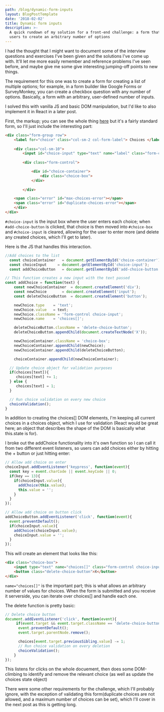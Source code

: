 ```yaml
---
path: /blog/dynamic-form-inputs
layout: BlogPostTemplate
date: '2018-02-02'
title: Dynamic form inputs
description: >-
  A quick rundown of my solution for a front-end challenge: a form that allows
  users to create an arbitrary number of options
---
```

I had the thought that I might want to document some of the interview questions and exercises I've been given and the solutions I've come up with. It'll let me more easily remember and reference problems I've seen before, and maybe give me some give interesting jumping-off points to new things.

The requirement for this one was to create a form for creating a list of multiple options; for example, in a form builder like Google Forms or SurveyMonkey, you can create a checkbox question with any number of options. Basically, a form with an arbitrary, user-defined number of inputs. 

I solved this with vanilla JS and basic DOM manipulation, but I'd like to also implement it in React in a later post. 

First, the markup; you can see the whole thing [here](https://codepen.io/mkeat/pen/qyYJBb) but it's a fairly standard form, so I'll just include the interesting part:

```html
<div class="form-group row">
	<label for="choice" class="col-sm-2 col-form-label"> Choices </label>
    	
    <div class="col-sm-10">
        <input id="choice-input" type="text" name="label" class="form-control choice-input"> <button id="add-choice-button" class="btn btn-success"> + </button>
        	
        <div class="form-control">

	        <div id="choice-container">
	        	<div class="choice-box">
	        </div>
	    
	    </div>

    <span class="error" id="max-choices-error"></span>
    <span class="error" id="duplicate-choices-error"></span>
    </div>
</div>
```

`#choice-input` is the input box where the user enters each choice; when `#add-choice-button` is clicked, that choice is then moved into `#choice-box` and `#choice-input` is cleared, allowing for the user to enter more (and delete any created choices, which I'll get to later).

Here is the JS that handles this interaction. 

```javascript
//Add choices to the list
  const choiceContainer   = document.getElementById('choice-container');
  const choiceInput     = document.getElementById('choice-input');
  const addChoiceButton   = document.getElementById('add-choice-button');

// This function creates a new input with the text passed
const addChoice = function(text) {
    const newChoiceContainer  = document.createElement('div');
    const newChoice       = document.createElement('input');
    const deleteChoiceButton  = document.createElement('button');

    newChoice.type    = 'text';
    newChoice.value   = text;
    newChoice.className = 'form-control choice-input';
    newChoice.name    = 'choices[]';

    deleteChoiceButton.className = 'delete-choice-button';
    deleteChoiceButton.appendChild(document.createTextNode('X'));

    newChoiceContainer.className = 'choice-box';
    newChoiceContainer.appendChild(newChoice);
    newChoiceContainer.appendChild(deleteChoiceButton);

    choiceContainer.appendChild(newChoiceContainer);

  // Update choice object for validation purposes
  if(choices[text]){
     choices[text] += 1;
  } else {
     choices[text] = 1;
  }

  // Run choice validation on every new choice
  choiceValidation();
}
```

In addition to creating the choices\[] DOM elements, I'm keeping all current choices in a choices object, which I use for validation (React would be great here; an object that describes the shape of the DOM is basically what this.state is for).

I broke out the addChoice functionality into it's own function so I can call it from two different event listeners, so users can add choices either by hitting the + button or just hitting enter:

```javascript
// Allow add choice on enter
choiceInput.addEventListener('keypress', function(event){
  const key = event.charCode || event.keyCode || 0;
  if(key == 13){
    if(choiceInput.value){
      addChoice(this.value);
      this.value = '';
    }
  }
});

// Allow add choice on button click
addChoiceButton.addEventListener('click', function(event){
  event.preventDefault();
  if(choiceInput.value){
    addChoice(choiceInput.value);
    choiceInput.value = '';
  }
});
```

This will create an element that looks like this:

```html
<div class="choice-box">
    <input type="text" name="choices[]" class="form-control choice-input">
    <button class="delete-choice-button">X</button>
</div>
```

`name="choices[]"` is the important part; this is what allows an arbitrary number of values for choices. When the form is submitted and you receive it serverside, you can iterate over choices\[] and handle each one.

The delete function is pretty basic:

```javascript
// Delete choice button
document.addEventListener('click', function(event){
     if(event.target && event.target.className == 'delete-choice-button'){
      event.preventDefault();
      event.target.parentNode.remove();

      choices[event.target.previousSibling.value] -= 1;
      // Run choice validation on every deletion
      choiceValidation();
    } 
});
```

This listens for clicks on the whole docuement, then does some DOM-climbing to identify and remove the relevant choice (as well as update the choices state object)

There were some other requirements for the challenge, which I'll probably ignore, with the exception of validating this form(duplicate choices are not allowed, and a maximum number of choices can be set), which I'll cover in the next post as this is getting long.
